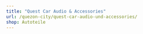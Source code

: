 ```yaml
---
title: "Quest Car Audio & Accessories"
url: /quezon-city/quest-car-audio-und-accessories/
shop: Autoteile
---
```

